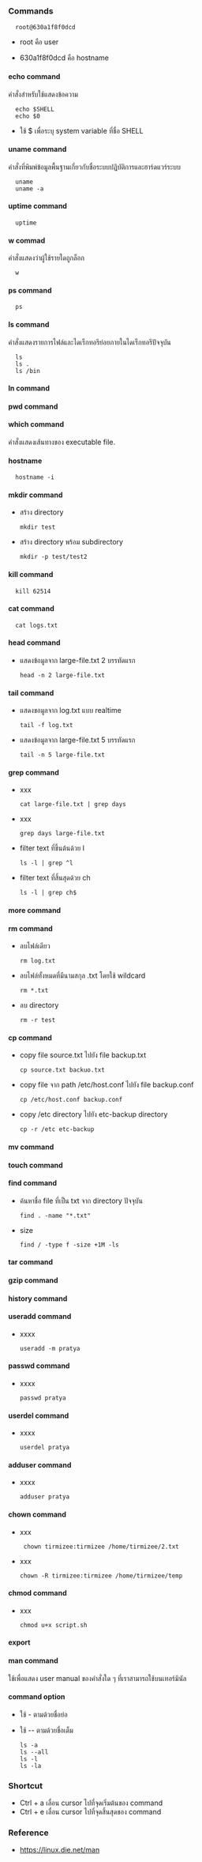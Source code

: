 
### Commands

      root@630a1f8f0dcd 
   
- root คือ user 

- 630a1f8f0dcd คือ hostname

#### echo command

คำสั่งสำหรับใช้แสดงข้อความ

      echo $SHELL
      echo $0
      
- ใช้ $ เพื่อระบุ system variable ที่ชื่อ SHELL

#### uname command

คำสั่งที่พิมพ์ข้อมูลพื้นฐานเกี่ยวกับชื่อระบบปฏิบัติการและฮาร์ดแวร์ระบบ

      uname
      uname -a

#### uptime command

      uptime
      
#### w commad

คำสั่งแสดงว่าผู้ใช้รายใดถูกล็อก

      w

#### ps command

      ps

#### ls command

คำสั่งแสดงรายการไฟล์และไดเร็กทอรีย่อยภายในไดเร็กทอรีปัจจุบัน

      ls
      ls .
      ls /bin

#### ln command

#### pwd command

#### which command

คำสั่งแสดงเส้นทางของ executable file.


#### hostname

      hostname -i

#### mkdir command

- สร้าง directory

      mkdir test
      
- สร้าง directory พร้อม subdirectory

      mkdir -p test/test2

#### kill command

      kill 62514

#### cat command

      cat logs.txt


#### head command

- แสดงข้อมูลจาก large-file.txt 2 บรรทัดแรก

      head -n 2 large-file.txt

#### tail command

- แสดงขอมูลจาก log.txt แบบ realtime

      tail -f log.txt

- แสดงข้อมูลจาก large-file.txt 5 บรรทัดแรก

      tail -n 5 large-file.txt

#### grep command

- xxx

      cat large-file.txt | grep days

- xxx

      grep days large-file.txt

- filter text ที่ขึ้นต้นด้วย l

      ls -l | grep ^l

- filter text ที่สิ้นสุดด้วย ch

      ls -l | grep ch$

#### more command

#### rm command

- ลบไฟล์เดียว

      rm log.txt
      
- ลบไฟล์ทั้งหมดที่มีนามสกุล .txt โดยใช้ wildcard

      rm *.txt

- ลบ directory

      rm -r test

#### cp command

- copy file source.txt ไปยัง file backup.txt

      cp source.txt backuo.txt

- copy file จาก path /etc/host.conf ไปยัง file backup.conf

      cp /etc/host.conf backup.conf

- copy /etc directory ไปยัง etc-backup directory

      cp -r /etc etc-backup

#### mv command

#### touch command

#### find command

- ค้นหาชื่อ file ที่เป็น txt จาก directory ปัจจุบัน

      find . -name "*.txt"

- size

      find / -type f -size +1M -ls

#### tar command

#### gzip command

#### history command

#### useradd command

- xxxx

      useradd -m pratya

#### passwd command

- xxxx

      passwd pratya

#### userdel command

- xxxx

      userdel pratya

#### adduser command

- xxxx

      adduser pratya

#### chown command

- xxx

       chown tirmizee:tirmizee /home/tirmizee/2.txt

- xxx

      chown -R tirmizee:tirmizee /home/tirmizee/temp

#### chmod command

- xxx

      chmod u+x script.sh

#### export

#### man command

ใช้เพื่อแสดง user manual ของคำสั่งใด ๆ ที่เราสามารถใช้บนเทอร์มินัล

#### command option

- ใช้ - ตามด้วยชื่อย่อ
- ใช้ -- ตามด้วยชื่อเต็ม

      ls -a
      ls --all
      ls -l
      ls -la

### Shortcut

- Ctrl + a เลื่อน cursor ไปที่จุดเริ่มต้นของ command 
- Ctrl + e เลื่อน cursor ไปที่จุดสิ้นสุดของ command 

### Reference

- https://linux.die.net/man
